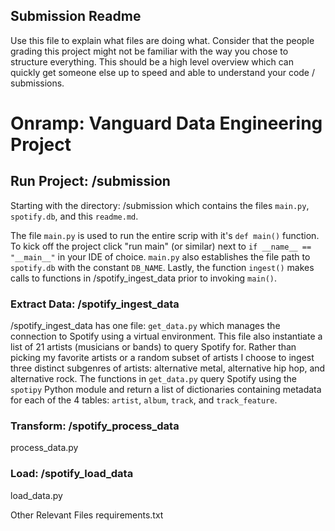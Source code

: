 ## Submission Readme

Use this file to explain what files are doing what.  Consider that the people grading this project might not be familiar with the way you chose to structure everything.  This should be a high level overview which can quickly get someone else up to speed and able to understand your code / submissions.

# Onramp: Vanguard Data Engineering Project

## Run Project: /submission
Starting with the directory: /submission which contains the files `main.py`, `spotify.db`, and this `readme.md`.

The file `main.py` is used to run the entire scrip with it's `def main()` function. To kick off the project click "run main" (or similar) next to `if __name__ == "__main__"` in your IDE of choice. `main.py` also establishes the file path to `spotify.db` with the constant `DB_NAME`. Lastly, the function `ingest()` makes calls to functions in /spotify_ingest_data prior to invoking `main()`. 

### Extract Data: /spotify_ingest_data
/spotify_ingest_data has one file: `get_data.py` which manages the connection to Spotify using a virtual environment. This file also instantiate a list of 21 artists (musicians or bands) to query Spotify for. Rather than picking my favorite artists or a random subset of artists I choose to ingest three distinct subgenres of artists: alternative metal, alternative hip hop, and alternative rock.
The functions in `get_data.py` query Spotify using the `spotipy` Python module and return a list of dictionaries containing metadata for each of the 4 tables: `artist`, `album`, `track`, and `track_feature`. 

### Transform: /spotify_process_data
process_data.py

### Load: /spotify_load_data
load_data.py

Other Relevant Files
requirements.txt